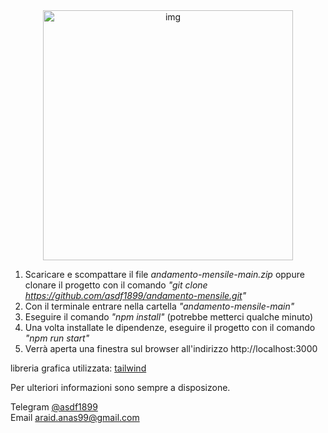 <div align="center">
  <img src="https://anasaraid.me/hosting/andamento-mensile/img.png" alt="img" align="center" width="400px" />
</div>


1) Scaricare e scompattare il file *andamento-mensile-main.zip* oppure clonare il progetto con il comando *"git clone https://github.com/asdf1899/andamento-mensile.git"*
2) Con il terminale entrare nella cartella *"andamento-mensile-main"*
3) Eseguire il comando *"npm install"* (potrebbe metterci qualche minuto)
4) Una volta installate le dipendenze, eseguire il progetto con il comando *"npm run start"*
5) Verrà aperta una finestra sul browser all'indirizzo http://localhost:3000

libreria grafica utilizzata: [tailwind](https://tailwindcss.com/)


Per ulteriori informazioni sono sempre a disposizone.

Telegram [@asdf1899](https://t.me/asdf1899)
<br>
Email [araid.anas99@gmail.com](mailto:araid.anas99@gmail.com)
